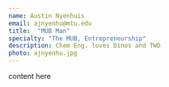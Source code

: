 ```yaml
---
name: Austin Nyenhuis
email: ajnyenhu@mtu.edu
title:  "MUB Man"
specialty: "The MUB, Entrepreneurship"
description: Chem Eng. loves Dinos and TWD
photo: ajnyenhu.jpg
---
```

content here
